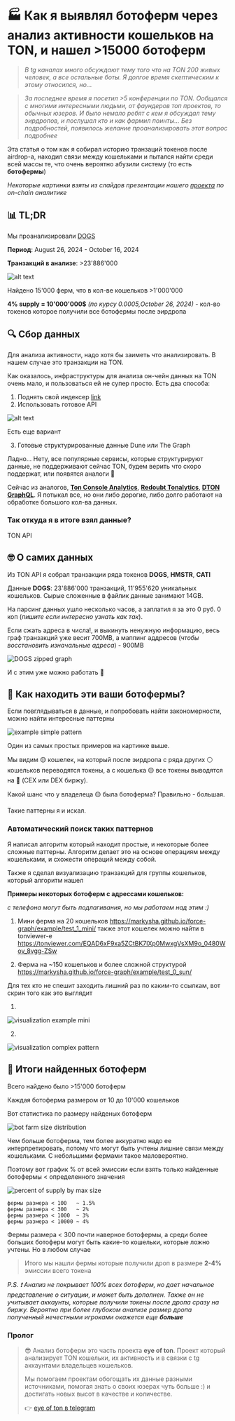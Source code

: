 # 🏭 Как я выявлял ботоферм через анализ активности кошельков на TON, и нашел >15000 ботоферм

> *В tg каналах много обсуждают тему того что на TON 200 живых человек, а все остальные боты. Я долгое время скептическим к этому относился, но...*

> *За последнее время я посетил >5 конференции по TON. Ообщался с многими интересными людьми, от фаундеров топ проектов, то обычных юзеров. И было немало ребят с кем я обсуждал тему эирдропов, и послушал кто и как фармил поинты... Без подробностей, появилось желание проанализировать этот вопрос подробнее* 

Эта статья о том как я собирал историю транзаций токенов после airdrop-а, находил связи между кошельками и пытался найти среди всей массы те, что очень вероятно абузили систему (то есть **ботофермы**) 

*Некоторые картинки взяты из слайдов презентации нашего [проекта](https://t.me/eyeofton_info) по on-chain аналитике*

## 📊 TL;DR

Мы проанализировали [DOGS](https://tonviewer.com/EQCvxJy4eG8hyHBFsZ7eePxrRsUQSFE_jpptRAYBmcG_DOGS)

**Период**: August 26, 2024 - October 16, 2024

**Транзакций в анализе**: >23'886'000

![alt text](./assets/DOGS_botoferm_tldr.png)

Найдено 15'000 ферм, что в кол-ве кошельков >1'000'000

**4% supply = 10'000'000$** *(по курсу 0.0005,October 26, 2024)* - кол-во токенов которое получили все ботофермы после эирдропа

## 🔍 Сбор данных

Для анализа активности, надо хотя бы заиметь что анализировать. В нашем случае это транзакции на TON. 

Как оказалось, инфраструктуры для анализа он-чейн данных на TON очень мало, и пользоваться ей не супер просто. Есть два способа:

1. Поднять свой индексер [link](https://github.com/re-doubt/ton-indexer)
2. Использовать готовое API 

![alt text](./assets/meme_indexer_vs_api.png)

Есть еще вариант

3. Готовые структурированные данные Dune или The Graph

Ладно... Нету, все популярные сервисы, которые структурируют данные, не поддерживают сейчас TON, будем верить что скоро поддержат, или появятся аналоги 🤞

Сейчас из аналогов, **[Ton Console Analytics](https://tonconsole.com/analytics/history)**, **[Redoubt Tonalytics](https://tonalytica.redoubt.online)**, **[DTON GraphQL](https://dton.io/graphql/)**. Я потыкал все, но они либо дорогие, либо долго работают на обработке большого кол-ва данных. 

### Так откуда я в итоге взял данные?

TON API 

## 🤓 О самих данных

Из TON API я собрал транзакции ряда токенов **DOGS**, **HMSTR**, **CATI**

Данные **DOGS**: 23'886'000 транзакций, 11'955'620 уникальных кошельков. Сырые сложенные в файлик данные занимают 14GB.

На парсинг данных ушло несколько часов, а заплатил я за это 0 руб. 0 коп (*пишите если интересно узнать как так*). 

Если сжать адреса в числа!, и выкинуть ненужную информацию, весь граф транзакций уже весит 700MB, а маппинг аддресов (*чтобы восстановить изначальные адреса*) - 900MB 

![DOGS zipped graph](./assets/DOGS_zipped_graph.png)

И с этим уже можно работать 🙂

## 🤔 Как находить эти ваши ботофермы? 

Если повглядываться в данные, и попробовать найти закономерности, можно найти интересные паттерны

![example simple pattern](./assets/example_simple_pattern.png)

Один из самых простых примеров на картинке выше.

Мы видим 🟡 кошелек, на который после эирдропа с ряда других ⚪ кошельков переводятся токены, а с кошелька 🟡 все токены выводятся на 🔵 (CEX или DEX биржу).

Какой шанс что у владелеца 🟡 была ботоферма? Правильно - большая.

Такие паттерны я и искал.

### Автоматический поиск таких паттернов

Я написал алгоритм который находит простые, и некоторые более сложные паттерны. Алгоритм делает это на основе операциям между кошельками, и схожести операций между собой.

Также я сделал визуализацию транзакций для группы кошельков, который алгоритм нашел 

**Примеры некоторых ботоферм с адрессами кошельков:**

*c телефона могут быть подлагивания, но мы работаем над этим :)*

1. Мини ферма на 20 кошельков 
https://markysha.github.io/force-graph/example/test_1_mini/
также этот кошелек можно найти в tonviewer-е
https://tonviewer.com/EQAD6xF9xa5ZCtBK7lXp0MwxgVsXM9o_0480Wov_8vgg-ZSw

2. Ферма на ~150 кошельков и более сложной структурой
https://markysha.github.io/force-graph/example/test_0_sun/


Для тех кто не спешит заходить лишний раз по каким-то ссылкам, вот скрин того как это выглядит

1.

![visualization example mini](./assets/vizualization_simple_pattern.gif)

2.

![visualization complex pattern](./assets/vizualization_complex_pattern.gif)

## 📝 Итоги найденных ботоферм

Всего найдено было >15'000 ботоферм

Каждая ботоферма размером от 10 до 10'000 кошельков

Вот статистика по размеру найденых ботоферм 

![bot farm size distribution](./assets/bot_farm_size_distribution.png)

Чем больше ботоферма, тем более аккуратно надо ее интерпретировать, потому что могут быть учтены лишние связи между кошельками. C небольшими фермами такое маловероятно.

Поэтому вот график % от всей эмиссии если взять только найденные ботофермы < определенного значения

![percent of supply by max size](./assets/percent_of_supply_by_max_size.png)

```
фермы размера < 100   ~ 1.5% 
фермы размера < 300   ~ 2%
фермы размера < 1000  ~ 3%
фермы размера < 10000 ~ 4%
```

Фермы размера < 300 почти наверное ботофермы, а среди более больших ботоферм могут быть какие-то кошельки, которые ложно учтены. Но в любом случае

> Итого мы нашли фермы которые получили дроп в размере **2-4%** эмиссии всего токена

_P.S. ❗️️️️️️️ Анализ не покрывает 100% всех ботоферм, но дает начальное представление о ситуации, и может быть дополнен. Также он не учитывает аккаунты, которые получили токены после дропа сразу на биржу. Вероятно при более глубоком анализе размер дропа полученный нечестными игроками окажется еще **больше**_

### Пролог

> 😎 Анализ ботоферм это часть проекта **eye of ton**. Проект который анализирует TON кошельки, их активность и в связки с tg аккаунтами владельцев кошельков.
> 
> Мы помогаем проектам обогощать их данные разными источниками, помогая знать о своих юзерах чуть больше :) и достигать новых высот в качестве и количестве.
>
> 👉 [eye of ton в telegram](https://t.me/eyeofton_info)

